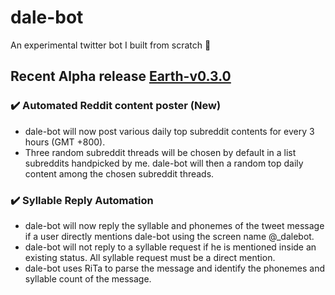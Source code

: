 # dale-bot
An experimental twitter bot I built from scratch :robot:  

## Recent Alpha release [Earth-v0.3.0](https://github.com/Ollen/dale-bot/releases/tag/Earth-v0.3.0)
### ✔️ Automated Reddit content poster (New)
- dale-bot will now post various daily top subreddit contents for every 3 hours (GMT +800).
- Three random subreddit threads will be chosen by default in a list subreddits handpicked by me. dale-bot will then a random top daily content among the chosen subreddit threads.
### ✔️ Syllable Reply Automation
- dale-bot will now reply the syllable and phonemes of the tweet message if a user directly mentions dale-bot using the screen name @_dalebot.
- dale-bot will not reply to a syllable request if he is mentioned inside an existing status. All syllable request must be a direct mention.
- dale-bot uses RiTa to parse the message and identify the phonemes and syllable count of the message.
